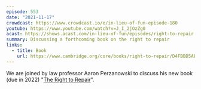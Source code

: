 ```yaml
---
episode: 553
date: "2021-11-17"
crowdcast: https://www.crowdcast.io/e/in-lieu-of-fun-episode-180
youtube: https://www.youtube.com/watch?v=J_I_2jOzZg0
acast: https://shows.acast.com/in-lieu-of-fun/episodes/right-to-repair
summary: Discussing a forthcoming book on the right to repair
links:
  - title: Book
    url: https://www.cambridge.org/core/books/right-to-repair/D4FBBD5AE06602029E8680BDC7FA93A6
---
```

We are joined by law professor Aaron Perzanowski to discuss his new book (due in 2022) "[The Right to Repair][book]".

[book]: https://www.cambridge.org/core/books/right-to-repair/D4FBBD5AE06602029E8680BDC7FA93A6
